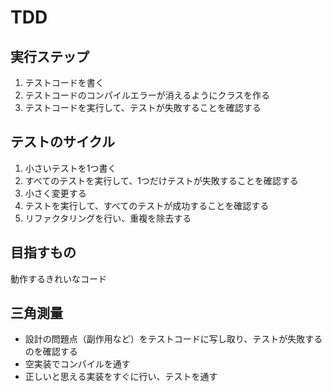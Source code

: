 # TDD

## 実行ステップ
1. テストコードを書く
2. テストコードのコンパイルエラーが消えるようにクラスを作る
3. テストコードを実行して、テストが失敗することを確認する

## テストのサイクル
1. 小さいテストを1つ書く
2. すべてのテストを実行して、1つだけテストが失敗することを確認する
3. 小さく変更する
4. テストを実行して、すべてのテストが成功することを確認する
5. リファクタリングを行い、重複を除去する

## 目指すもの
動作するきれいなコード

## 三角測量
- 設計の問題点（副作用など）をテストコードに写し取り、テストが失敗するのを確認する
- 空実装でコンパイルを通す
- 正しいと思える実装をすぐに行い、テストを通す